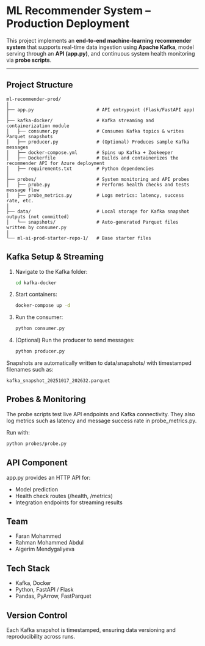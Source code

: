 #  ML Recommender System – Production Deployment

This project implements an **end-to-end machine-learning recommender system** that supports real-time data ingestion using **Apache Kafka**, model serving through an **API (app.py)**, and continuous system health monitoring via **probe scripts**.

---

##  Project Structure

```text
ml-recommender-prod/
│
├── app.py                       # API entrypoint (Flask/FastAPI app)
│
├── kafka-docker/                # Kafka streaming and containerization module
│   ├── consumer.py              # Consumes Kafka topics & writes Parquet snapshots
│   ├── producer.py              # (Optional) Produces sample Kafka messages
│   ├── docker-compose.yml       # Spins up Kafka + Zookeeper
│   ├── Dockerfile               # Builds and containerizes the recommender API for Azure deployment
│   ├── requirements.txt         # Python dependencies
│
├── probes/                      # System monitoring and API probes
│   ├── probe.py                 # Performs health checks and tests message flow
│   ├── probe_metrics.py         # Logs metrics: latency, success rate, etc.
│
├── data/                        # Local storage for Kafka snapshot outputs (not committed)
│   └── snapshots/               # Auto-generated Parquet files written by consumer.py
│
└── ml-ai-prod-starter-repo-1/   # Base starter files

```

##  Kafka Setup & Streaming

1. Navigate to the Kafka folder:
   ```bash
   cd kafka-docker

2. Start containers:
   ```bash
   docker-compose up -d

3. Run the consumer:
   ```bash
   python consumer.py

4. (Optional) Run the producer to send messages:
   ```bash
   python producer.py

Snapshots are automatically written to data/snapshots/
with timestamped filenames such as:
   ```
   kafka_snapshot_20251017_202632.parquet
   ```

## Probes & Monitoring

The probe scripts test live API endpoints and Kafka connectivity.
They also log metrics such as latency and message success rate in probe_metrics.py.

Run with:
```bash
python probes/probe.py
```

## API Component

app.py provides an HTTP API for:

- Model prediction
- Health check routes (/health, /metrics)
- Integration endpoints for streaming results

## Team
- Faran Mohammed
- Rahman Mohammed Abdul
- Aigerim Mendygaliyeva

## Tech Stack
- Kafka, Docker
- Python, FastAPI / Flask
- Pandas, PyArrow, FastParquet

## Version Control

Each Kafka snapshot is timestamped, ensuring data versioning and reproducibility across runs.
